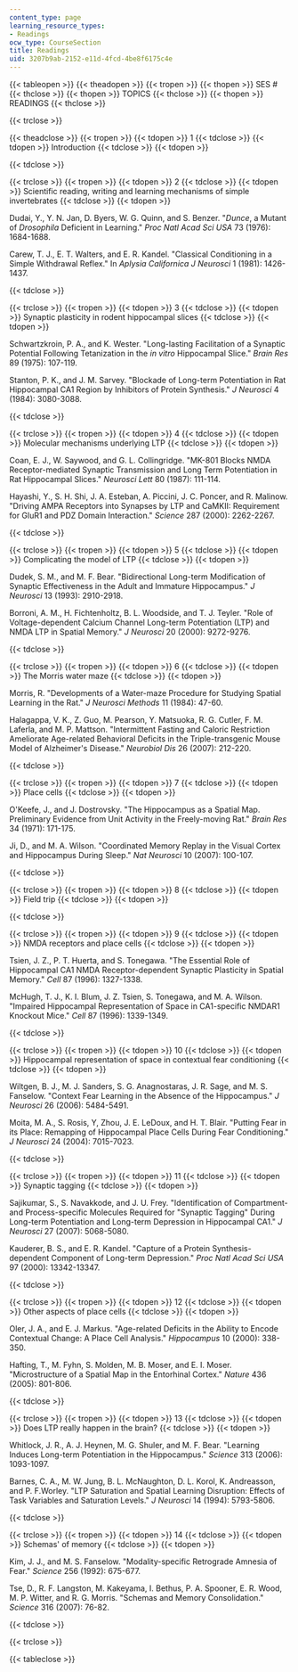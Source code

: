 ```yaml
---
content_type: page
learning_resource_types:
- Readings
ocw_type: CourseSection
title: Readings
uid: 3207b9ab-2152-e11d-4fcd-4be8f6175c4e
---
```


{{< tableopen >}}
{{< theadopen >}}
{{< tropen >}}
{{< thopen >}}
SES #
{{< thclose >}}
{{< thopen >}}
TOPICS
{{< thclose >}}
{{< thopen >}}
READINGS
{{< thclose >}}

{{< trclose >}}

{{< theadclose >}}
{{< tropen >}}
{{< tdopen >}}
1
{{< tdclose >}}
{{< tdopen >}}
Introduction
{{< tdclose >}}
{{< tdopen >}}

{{< tdclose >}}

{{< trclose >}}
{{< tropen >}}
{{< tdopen >}}
2
{{< tdclose >}}
{{< tdopen >}}
Scientific reading, writing and learning mechanisms of simple invertebrates
{{< tdclose >}}
{{< tdopen >}}


Dudai, Y., Y. N. Jan, D. Byers, W. G. Quinn, and S. Benzer. "_Dunce_, a Mutant of _Drosophila_ Deficient in Learning." _Proc Natl Acad Sci USA_ 73 (1976): 1684-1688.

Carew, T. J., E. T. Walters, and E. R. Kandel. "Classical Conditioning in a Simple Withdrawal Reflex." In _Aplysia Californica J Neurosci_ 1 (1981): 1426-1437.


{{< tdclose >}}

{{< trclose >}}
{{< tropen >}}
{{< tdopen >}}
3
{{< tdclose >}}
{{< tdopen >}}
Synaptic plasticity in rodent hippocampal slices
{{< tdclose >}}
{{< tdopen >}}


Schwartzkroin, P. A., and K. Wester. "Long-lasting Facilitation of a Synaptic Potential Following Tetanization in the _in vitro_ Hippocampal Slice." _Brain Res_ 89 (1975): 107-119.

Stanton, P. K., and J. M. Sarvey. "Blockade of Long-term Potentiation in Rat Hippocampal CA1 Region by Inhibitors of Protein Synthesis." _J Neurosci_ 4 (1984): 3080-3088.


{{< tdclose >}}

{{< trclose >}}
{{< tropen >}}
{{< tdopen >}}
4
{{< tdclose >}}
{{< tdopen >}}
Molecular mechanisms underlying LTP
{{< tdclose >}}
{{< tdopen >}}


Coan, E. J., W. Saywood, and G. L. Collingridge. "MK-801 Blocks NMDA Receptor-mediated Synaptic Transmission and Long Term Potentiation in Rat Hippocampal Slices." _Neurosci Lett_ 80 (1987): 111-114.

Hayashi, Y., S. H. Shi, J. A. Esteban, A. Piccini, J. C. Poncer, and R. Malinow. "Driving AMPA Receptors into Synapses by LTP and CaMKII: Requirement for GluR1 and PDZ Domain Interaction." _Science_ 287 (2000): 2262-2267.


{{< tdclose >}}

{{< trclose >}}
{{< tropen >}}
{{< tdopen >}}
5
{{< tdclose >}}
{{< tdopen >}}
Complicating the model of LTP
{{< tdclose >}}
{{< tdopen >}}


Dudek, S. M., and M. F. Bear. "Bidirectional Long-term Modification of Synaptic Effectiveness in the Adult and Immature Hippocampus." _J Neurosci_ 13 (1993): 2910-2918.

Borroni, A. M., H. Fichtenholtz, B. L. Woodside, and T. J. Teyler. "Role of Voltage-dependent Calcium Channel Long-term Potentiation (LTP) and NMDA LTP in Spatial Memory." _J Neurosci_ 20 (2000): 9272-9276.


{{< tdclose >}}

{{< trclose >}}
{{< tropen >}}
{{< tdopen >}}
6
{{< tdclose >}}
{{< tdopen >}}
The Morris water maze
{{< tdclose >}}
{{< tdopen >}}


Morris, R. "Developments of a Water-maze Procedure for Studying Spatial Learning in the Rat." _J Neurosci Methods_ 11 (1984): 47-60.

Halagappa, V. K., Z. Guo, M. Pearson, Y. Matsuoka, R. G. Cutler, F. M. Laferla, and M. P. Mattson. "Intermittent Fasting and Caloric Restriction Ameliorate Age-related Behavioral Deficits in the Triple-transgenic Mouse Model of Alzheimer's Disease." _Neurobiol Dis_ 26 (2007): 212-220.


{{< tdclose >}}

{{< trclose >}}
{{< tropen >}}
{{< tdopen >}}
7
{{< tdclose >}}
{{< tdopen >}}
Place cells
{{< tdclose >}}
{{< tdopen >}}


O'Keefe, J., and J. Dostrovsky. "The Hippocampus as a Spatial Map. Preliminary Evidence from Unit Activity in the Freely-moving Rat." _Brain Res_ 34 (1971): 171-175.

Ji, D., and M. A. Wilson. "Coordinated Memory Replay in the Visual Cortex and Hippocampus During Sleep." _Nat Neurosci_ 10 (2007): 100-107.


{{< tdclose >}}

{{< trclose >}}
{{< tropen >}}
{{< tdopen >}}
8
{{< tdclose >}}
{{< tdopen >}}
Field trip
{{< tdclose >}}
{{< tdopen >}}

{{< tdclose >}}

{{< trclose >}}
{{< tropen >}}
{{< tdopen >}}
9
{{< tdclose >}}
{{< tdopen >}}
NMDA receptors and place cells
{{< tdclose >}}
{{< tdopen >}}


Tsien, J. Z., P. T. Huerta, and S. Tonegawa. "The Essential Role of Hippocampal CA1 NMDA Receptor-dependent Synaptic Plasticity in Spatial Memory." _Cell_ 87 (1996): 1327-1338.

McHugh, T. J., K. I. Blum, J. Z. Tsien, S. Tonegawa, and M. A. Wilson. "Impaired Hippocampal Representation of Space in CA1-specific NMDAR1 Knockout Mice." _Cell_ 87 (1996): 1339-1349.


{{< tdclose >}}

{{< trclose >}}
{{< tropen >}}
{{< tdopen >}}
10
{{< tdclose >}}
{{< tdopen >}}
Hippocampal representation of space in contextual fear conditioning
{{< tdclose >}}
{{< tdopen >}}


Wiltgen, B. J., M. J. Sanders, S. G. Anagnostaras, J. R. Sage, and M. S. Fanselow. "Context Fear Learning in the Absence of the Hippocampus." _J Neurosci_ 26 (2006): 5484-5491.

Moita, M. A., S. Rosis, Y, Zhou, J. E. LeDoux, and H. T. Blair. "Putting Fear in its Place: Remapping of Hippocampal Place Cells During Fear Conditioning." _J Neurosci_ 24 (2004): 7015-7023.


{{< tdclose >}}

{{< trclose >}}
{{< tropen >}}
{{< tdopen >}}
11
{{< tdclose >}}
{{< tdopen >}}
Synaptic tagging
{{< tdclose >}}
{{< tdopen >}}


Sajikumar, S., S. Navakkode, and J. U. Frey. "Identification of Compartment- and Process-specific Molecules Required for "Synaptic Tagging" During Long-term Potentiation and Long-term Depression in Hippocampal CA1." _J Neurosci_ 27 (2007): 5068-5080.

Kauderer, B. S., and E. R. Kandel. "Capture of a Protein Synthesis-dependent Component of Long-term Depression." _Proc Natl Acad Sci USA_ 97 (2000): 13342-13347.


{{< tdclose >}}

{{< trclose >}}
{{< tropen >}}
{{< tdopen >}}
12
{{< tdclose >}}
{{< tdopen >}}
Other aspects of place cells
{{< tdclose >}}
{{< tdopen >}}


Oler, J. A., and E. J. Markus. "Age-related Deficits in the Ability to Encode Contextual Change: A Place Cell Analysis." _Hippocampus_ 10 (2000): 338-350.

Hafting, T., M. Fyhn, S. Molden, M. B. Moser, and E. I. Moser. "Microstructure of a Spatial Map in the Entorhinal Cortex." _Nature_ 436 (2005): 801-806.


{{< tdclose >}}

{{< trclose >}}
{{< tropen >}}
{{< tdopen >}}
13
{{< tdclose >}}
{{< tdopen >}}
Does LTP really happen in the brain?
{{< tdclose >}}
{{< tdopen >}}


Whitlock, J. R., A. J. Heynen, M. G. Shuler, and M. F. Bear. "Learning Induces Long-term Potentiation in the Hippocampus." _Science_ 313 (2006): 1093-1097.

Barnes, C. A., M. W. Jung, B. L. McNaughton, D. L. Korol, K. Andreasson, and P. F.Worley. "LTP Saturation and Spatial Learning Disruption: Effects of Task Variables and Saturation Levels." _J Neurosci_ 14 (1994): 5793-5806.


{{< tdclose >}}

{{< trclose >}}
{{< tropen >}}
{{< tdopen >}}
14
{{< tdclose >}}
{{< tdopen >}}
Schemas' of memory
{{< tdclose >}}
{{< tdopen >}}


Kim, J. J., and M. S. Fanselow. "Modality-specific Retrograde Amnesia of Fear." _Science_ 256 (1992): 675-677.

Tse, D., R. F. Langston, M. Kakeyama, I. Bethus, P. A. Spooner, E. R. Wood, M. P. Witter, and R. G. Morris. "Schemas and Memory Consolidation." _Science_ 316 (2007): 76-82.


{{< tdclose >}}

{{< trclose >}}

{{< tableclose >}}